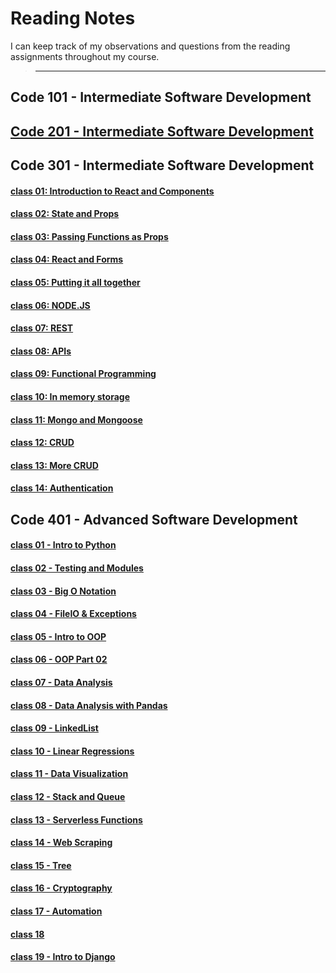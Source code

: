 # **Reading Notes**

I can keep track of my observations and questions from the reading assignments throughout my course.

 > ---

## **Code 101 - Intermediate Software Development**

## [**Code 201 - Intermediate Software Development**](https://github.com/IsmailAlamir/my-notes)

## **Code 301 - Intermediate Software Development**
#### [class 01: Introduction to React and Components](Class-01.md)
#### [class 02: State and Props](Class-02.md)
#### [class 03: Passing Functions as Props](Class-03.md)
#### [class 04: React and Forms](Class-04.md)
#### [class 05: Putting it all together](Class-05.md)
#### [class 06: NODE.JS](Class-06.md)
#### [class 07: REST](Class-07.md)
#### [class 08: APIs](Class-08.md)
#### [class 09: Functional Programming](Class-09.md)
#### [class 10: In memory storage](Class-10.md)
#### [class 11: Mongo and Mongoose](Class-11.md)
#### [class 12: CRUD](Class-12.md)
#### [class 13: More CRUD](Class-13.md)
#### [class 14: Authentication](Class-15.md)


## **Code 401 - Advanced Software Development**
#### [class 01 - Intro to Python ](code-401-python/class-01/README.md)
#### [class 02 - Testing and Modules](code-401-python/class-02/README.md)
#### [class 03 - Big O Notation](code-401-python/class-03/README.md)
#### [class 04 - FileIO & Exceptions](code-401-python/class-04/README.md)
#### [class 05 - Intro to OOP](code-401-python/class-05/README.md)
#### [class 06 - OOP Part 02](code-401-python/class-06/README.md)
#### [class 07 - Data Analysis](code-401-python/class-07/README.md)
#### [class 08 - Data Analysis with Pandas](code-401-python/class-08/README.md)
#### [class 09 - LinkedList](code-401-python/class-09/README.md)
#### [class 10 - Linear Regressions](code-401-python/class-10/README.md)
#### [class 11 - Data Visualization](code-401-python/class-11/README.md)
#### [class 12 - Stack and Queue](code-401-python/class-12/README.md)
#### [class 13 - Serverless Functions](code-401-python/class-13/README.md)
#### [class 14 - Web Scraping](code-401-python/class-14/README.md)
#### [class 15 - Tree](code-401-python/class-15/README.md)
#### [class 16 - Cryptography](code-401-python/class-16/README.md)
#### [class 17 - Automation](code-401-python/class-17/README.md)
#### [class 18 ](code-401-python/class-19/README.md)
#### [class 19 - Intro to Django](code-401-python/class-19/README.md)

